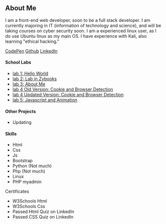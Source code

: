 ## About Me

I am a front-end web developer, soon to be a full stack developer. I am currently majoring in IT (information of technology and science), and will be taking courses on cyber security soon. I am a experienced linux user, as I do use Ubuntu linux as my main OS. I have experience with Kali, also learning "ethical hacking."

[CodePen](https://codepen.io) [Github](https://github.com/sell) [LinkedIn](https://linkedin.com)
#### School Labs ####
- [lab 1: Hello World](Lab1-Hello-World)
- [lab 2: Lab in Zybooks](#)
- [lab 3: About Me](Lab3.-AboutMe)
- [lab 4 Old Version: Cookie and Browser Detection](Lab-4-Cookie-and-Browser-Detection)
- [lab 4 Updated Version: Cookie and Browser Detection](Lab-4-Cookie-and-Browser-Detection-updated)
- [lab 5: Javascript and Animation](Lab5.-Javascript-and-Animation)

#### Other Projects
 - Updating
 
#### Skills
 - Html
 - Css
 - Js
 - Bootstrap
 - Python (Not much)
 - Php (Not much)
 - Linux
 - PHP myadmin

Certificates
  - W3Schools Html
  - W3Schools Css
  - Passed Html Quiz on LinkedIn
  - Passed CSS Quiz on LinkedIn
  

